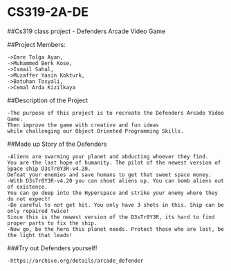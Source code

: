 # CS319-2A-DE
##Cs319 class project - Defenders Arcade Video Game

##Project Members:


    ->Emre Tolga Ayan,
    ->Muhammed Berk Kose, 
    ->Ismail Sahal, 
    ->Muzaffer Yasin Kokturk, 
    ->Batuhan Tosyali, 
    ->Cemal Arda Kizilkaya
    
    
##Description of the Project


    -The purpose of this project is to recreate the Defenders Arcade Video Game.
    Then improve the game with creative and fun ideas 
    while challenging our Object Oriented Programming Skills.
##Made up Story of the Defenders


    -Aliens are swarming your planet and abducting whoever they find.
    You are the last hope of humanity. The pilot of the newest version of Space ship D3sTr0Y3R-v4.20.
    Defeat your enemies and save humans to get that sweet space money.
    -With D3sTr0Y3R-v4.20 you can shoot aliens up. You can bomb aliens out of existence.
    You can go deep into the Hyperspace and strike your enemy where they do not expect!
    -Be careful to not get hit. You only have 3 shots in this. Ship can be only repaired twice!
    Since this is the newest version of the D3sTr0Y3R, its hard to find proper parts to fix the ship.
    -Now go, be the hero this planet needs. Protect those who are lost, be the light that leads!

###Try out Defenders yourself!


    -https://archive.org/details/arcade_defender    
    
